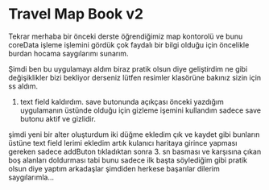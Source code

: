 # Travel Map Book v2

Tekrar merhaba bir önceki derste öğrendiğimiz map kontorolü ve bunu coreData işleme işlemini gördük çok faydalı bir bilgi olduğu için öncelikle burdan hocama saygılarımı sunarım.

Şimdi ben bu uygulamayı aldım biraz pratik olsun diye geliştirdim ne gibi değişiklikler bizi bekliyor derseniz lütfen resimler klasörüne bakınız sizin için ss aldım.

1. text field kaldırdım. save butonunda açıkçası önceki yazdığım uygulamanın üstünde olduğu için gizleme işemini kullandım
sadece save butonu aktif ve gizlidir.

şimdi yeni bir alter oluşturdum iki düğme ekledim çık ve kaydet gibi bunların üstüne text field lerimi ekledim
artık kulanıcı haritaya girince yapması gereken sadece addButon tıkladıktan sonra 3. sn basması ve karşısına çıkan boş alanları doldurması tabi bunu sadece ilk başta söylediğim gibi pratik olsun diye yaptım arkadaşlar şimdiden herkese başarılar dilerim saygılarımla...
